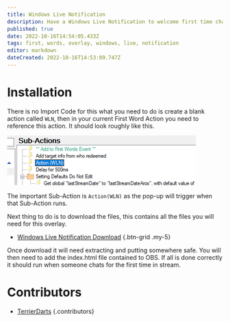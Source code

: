 ```yaml
---
title: Windows Live Notification
description: Have a Windows Live Notification to welcome first time chatters into stream. 
published: true
date: 2022-10-16T14:54:05.433Z
tags: first, words, overlay, windows, live, notification
editor: markdown
dateCreated: 2022-10-16T14:53:09.747Z
---
```


# Installation

There is no Import Code for this what you need to do is create a blank action called `WLN`, then in your current First Word Action you need to reference this action. It should look roughly like this.

![windowslive.png](/extensions/windows-live/windowslive.png)

The important Sub-Action is `Action(WLN)` as the pop-up will trigger when that Sub-Action runs. 


Next thing to do is to download the files, this contains all the files you will need for this overlay.
- [<i class="mdi mdi-file-document"></i> Windows Live Notification Download](/extensions/windows-live/windows-live-notif.zip)
{.btn-grid .my-5}

Once download it will need extracting and putting somewhere safe. You will then need to add the index.html file contained to OBS. If all is done correctly it should run when someone chats for the first time in stream.

# Contributors
 - [<i class="mdi mdi-twitch"></i> TerrierDarts](https://www.twitch.tv/TerrierDarts)
 {.contributors}
